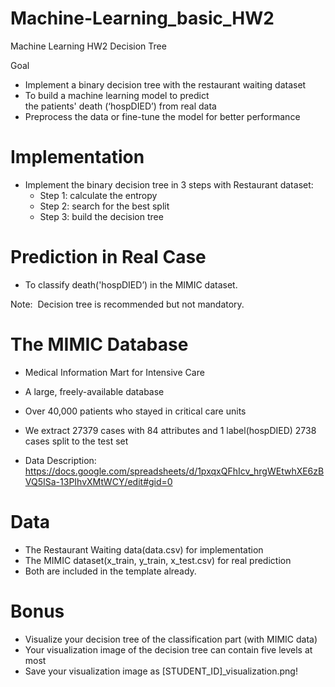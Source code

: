 # Machine-Learning_basic_HW2
Machine Learning HW2
Decision Tree

Goal
- Implement a binary decision tree with the restaurant waiting dataset
- To build a machine learning model to predict the patients' death (‘hospDIED’) from real data
- Preprocess the data or fine-tune the model for better performance

# Implementation
+ Implement the binary decision tree in 3 steps with Restaurant dataset:
  + Step 1: calculate the entropy          
  + Step 2: search for the best split      
  + Step 3: build the decision tree        
 
# Prediction in Real Case 
- To classify death('hospDIED’) in the MIMIC dataset.

Note: 
Decision tree is recommended but not mandatory.

# The MIMIC Database
- Medical Information Mart for Intensive Care
- A large, freely-available database 
- Over 40,000 patients who stayed in critical care units

- We extract 27379 cases with 84 attributes and 1 label(hospDIED) 2738 cases split to the test set
-  Data Description: https://docs.google.com/spreadsheets/d/1pxqxQFhIcv_hrgWEtwhXE6zBVQ5ISa-13PIhvXMtWCY/edit#gid=0

# Data
- The Restaurant Waiting data(data.csv) for implementation
- The MIMIC dataset(x_train, y_train, x_test.csv) for real prediction 
- Both are included in the template already.

# Bonus
- Visualize your decision tree of the classification part (with MIMIC data)
- Your visualization image of the decision tree can contain five levels at most
- Save your visualization image as [STUDENT_ID]_visualization.png! 
